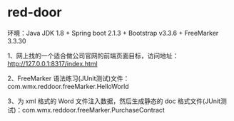 # red-door

环境：Java JDK 1.8 + Spring boot 2.1.3 +  Bootstrap v3.3.6 +  FreeMarker 3.3.30

1、网上找的一个适合做公司官网的前端页面目标，访问地址：http://127.0.0.1:8317/index.html

2、FreeMarker 语法练习(JUnit测试)文件：com.wmx.reddoor.freeMarker.HelloWorld

3、为 xml 格式的 Word 文件注入数据，然后生成静态的 doc 格式文件(JUnit测试)：com.wmx.reddoor.freeMarker.PurchaseContract


